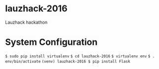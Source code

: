 # lauzhack-2016
Lauzhack hackathon

# System Configuration
`$ sudo pip install virtualenv`
`$ cd lauzhack-2016`
`$ virtualenv env`
`$ . env/bin/activate`
`(venv) lauzhack-2016 $ pip install Flask` 